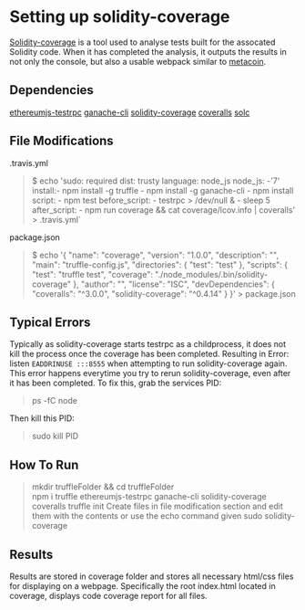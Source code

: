 # Setting up solidity-coverage

[Solidity-coverage](https://github.com/sc-forks/solidity-coverage "Solidity-coverage") is a tool used to analyse tests built for the assocated Solidity code.  When it has completed the analysis, it outputs the results in not only the console, but also a usable webpack similar to [metacoin](https://sc-forks.github.io/metacoin/ "metacoin").  

## Dependencies
[ethereumjs-testrpc](https://www.npmjs.com/package/ethereumjs-testrpc "ethereumjs-testrpc") 
[ganache-cli](https://www.npmjs.com/package/ganache-cli "ganache-cli") 
[solidity-coverage](https://www.npmjs.com/package/solidity-coverage "solidity-coverage") 
[coveralls](https://www.npmjs.com/package/coveralls "coveralls")
[solc](https://www.npmjs.com/package/solc "solc")


## File Modifications
.travis.yml
> $ echo 'sudo: required
dist: trusty
language: node_js
node_js: -'7'
install:- npm install -g truffle - npm install -g ganache-cli - npm install
script: - npm test
before_script: - testrpc > /dev/null & - sleep 5
after_script: - npm run coverage && cat coverage/lcov.info | coveralls' > .travis.yml`



package.json
> $ echo '{
  "name": "coverage",
  "version": "1.0.0",
  "description": "",
  "main": "truffle-config.js",
  "directories": {
    "test": "test"
  },
  "scripts": {
    "test": "truffle test",
    "coverage": "./node_modules/.bin/solidity-coverage"
  },
  "author": "",
  "license": "ISC",
  "devDependencies": {
    "coveralls": "^3.0.0",
    "solidity-coverage": "^0.4.14"
  }
}' > package.json


## Typical Errors
Typically as solidity-coverage starts testrpc as a childprocess, it does not kill the process once the coverage has been completed.
Resulting in Error: listen `EADDRINUSE :::8555` when attempting to run solidity-coverage again.  This error happens everytime you try to rerun solidity-coverage, even after it has been completed.
To fix this, grab the services PID:
 > ps -fC node 

Then kill this PID: 
 > sudo kill PID


## How To Run
 >  mkdir truffleFolder && cd truffleFolder      
    npm i truffle ethereumjs-testrpc ganache-cli solidity-coverage coveralls
    truffle init 
    Create files in file modification section and edit them with the contents or use the echo command given
    sudo solidity-coverage
     
## Results
Results are stored in coverage folder and stores all necessary html/css files for displaying on a webpage.  Specifically the root index.html located in coverage, displays code coverage report for all files. 
